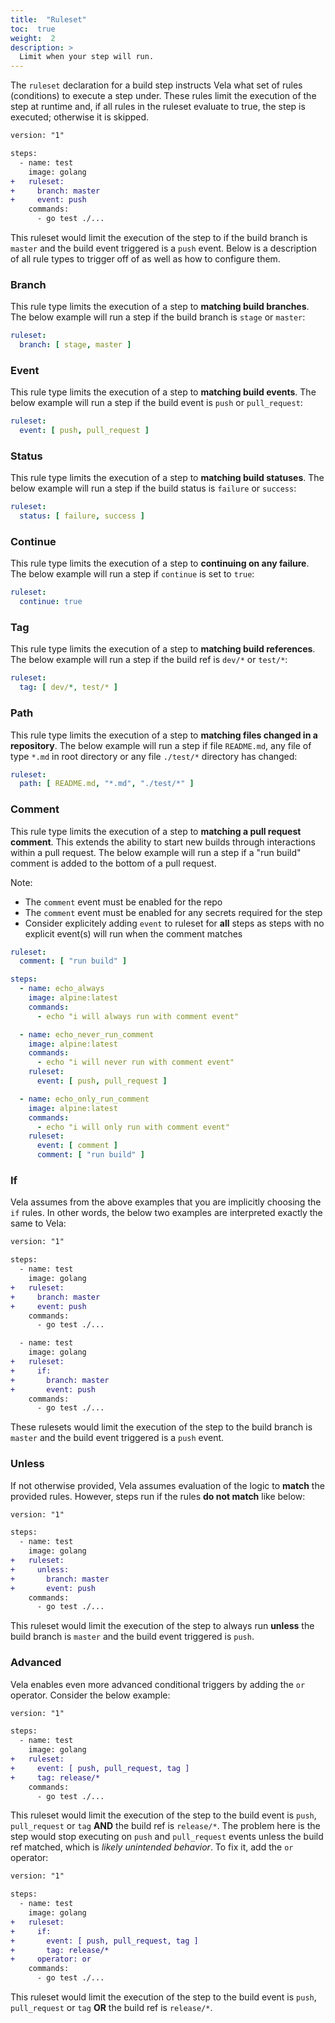 ```yaml
---
title:  "Ruleset"
toc:  true
weight:  2
description: >
  Limit when your step will run.
---
```


The `ruleset` declaration for a build step instructs Vela what set of rules (conditions) to execute a step under. These rules limit the execution of the step at runtime and, if all rules in the ruleset evaluate to true, the step is executed; otherwise it is skipped.

```diff
version: "1"

steps:
  - name: test
    image: golang
+   ruleset:
+     branch: master
+     event: push
    commands:
      - go test ./...
```

This ruleset would limit the execution of the step to if the build branch is `master` and the build event triggered is a `push` event. Below is a description of all rule types to trigger off of as well as how to configure them.

### Branch

This rule type limits the execution of a step to **matching build branches**. The below example will run a step if the build branch is `stage` or `master`:

```yaml
ruleset:
  branch: [ stage, master ]
```

### Event

This rule type limits the execution of a step to **matching build events**. The below example will run a step if the build event is `push` or `pull_request`:

```yaml
ruleset:
  event: [ push, pull_request ]
```

### Status

This rule type limits the execution of a step to **matching build statuses**. The below example will run a step if the build status is `failure` or `success`:

```yaml
ruleset:
  status: [ failure, success ]
```

### Continue

This rule type limits the execution of a step to **continuing on any failure**. The below example will run a step if `continue` is set to `true`:

```yaml
ruleset:
  continue: true
```

### Tag

This rule type limits the execution of a step to **matching build references**. The below example will run a step if the build ref is `dev/*` or `test/*`:

```yaml
ruleset:
  tag: [ dev/*, test/* ]
```

### Path

This rule type limits the execution of a step to **matching files changed in a repository**. The below example will run a step if file `README.md`, any file of type `*.md` in root directory or any file `./test/*` directory has changed:

```yaml
ruleset:
  path: [ README.md, "*.md", "./test/*" ]
```

### Comment

This rule type limits the execution of a step to **matching a pull request comment**. This extends the ability to start new builds through interactions within a pull request. The below example will run a step if a "run build" comment is added to the bottom of a pull request.

Note: 
* The `comment` event must be enabled for the repo
* The `comment` event must be enabled for any secrets required for the step
* Consider explicitely adding `event` to ruleset for **all** steps as steps with no explicit event(s) will run when the comment matches

```yaml
ruleset:
  comment: [ "run build" ]
```

```yaml
steps:
  - name: echo_always
    image: alpine:latest
    commands:
      - echo "i will always run with comment event"

  - name: echo_never_run_comment
    image: alpine:latest
    commands:
      - echo "i will never run with comment event"
    ruleset:
      event: [ push, pull_request ]

  - name: echo_only_run_comment
    image: alpine:latest
    commands:
      - echo "i will only run with comment event"
    ruleset:
      event: [ comment ]
      comment: [ "run build" ]
```

### If

Vela assumes from the above examples that you are implicitly choosing the `if` rules. In other words, the below two examples are interpreted exactly the same to Vela:

```diff
version: "1"

steps:
  - name: test
    image: golang
+   ruleset:
+     branch: master
+     event: push
    commands:
      - go test ./...

  - name: test
    image: golang
+   ruleset:
+     if:
+       branch: master
+       event: push
    commands:
      - go test ./...
```

These rulesets would limit the execution of the step to the build branch is `master` and the build event triggered is a `push` event.

### Unless

If not otherwise provided, Vela assumes evaluation of the logic to **match** the provided rules. However, steps run if the rules **do not match** like below:

```diff
version: "1"

steps:
  - name: test
    image: golang
+   ruleset:
+     unless:
+       branch: master
+       event: push
    commands:
      - go test ./...
```

This ruleset would limit the execution of the step to always run **unless** the build branch is `master` and the build event triggered is `push`.

### Advanced

Vela enables even more advanced conditional triggers by adding the `or` operator. Consider the below example:

```diff
version: "1"

steps:
  - name: test
    image: golang
+   ruleset:
+     event: [ push, pull_request, tag ]
+     tag: release/*
    commands:
      - go test ./...
```

This ruleset would limit the execution of the step to the build event is `push`, `pull_request` or `tag` **AND** the build ref is `release/*`. The problem here is the step would stop executing on `push` and `pull_request` events unless the build ref matched, which is *likely unintended behavior*. To fix it, add the `or` operator:

```diff
version: "1"

steps:
  - name: test
    image: golang
+   ruleset:
+     if:
+       event: [ push, pull_request, tag ]
+       tag: release/*
+     operator: or
    commands:
      - go test ./...
```

This ruleset would limit the execution of the step to the build event is `push`, `pull_request` or `tag` **OR** the build ref is `release/*`.
